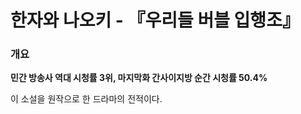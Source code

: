 # 한자와 나오키 - 『우리들 버블 입행조』

### 개요

**민간 방송사 역대 시청률 3위, 마지막화 간사이지방 순간 시청률 50.4%**

이 소설을 원작으로 한 드라마의 전적이다. 

